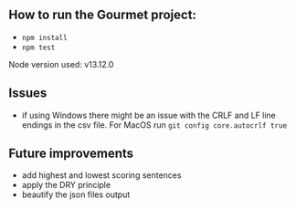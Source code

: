 ## How to run the Gourmet project:

- `npm install`
- `npm test`

Node version used: v13.12.0

## Issues

- if using Windows there might be an issue with the CRLF and LF line endings in the csv file.
For MacOS run `git config core.autocrlf true`

## Future improvements

- add highest and lowest scoring sentences
- apply the DRY principle
- beautify the json files output
